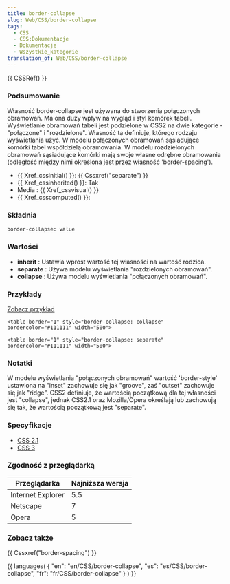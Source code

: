 ```yaml
---
title: border-collapse
slug: Web/CSS/border-collapse
tags:
  - CSS
  - CSS:Dokumentacje
  - Dokumentacje
  - Wszystkie_kategorie
translation_of: Web/CSS/border-collapse
---
```

{{ CSSRef() }}

### Podsumowanie

Własność border-collapse jest używana do stworzenia połączonych obramowań. Ma ona duży wpływ na wygląd i styl komórek tabeli. Wyświetlanie obramowań tabeli jest podzielone w CSS2 na dwie kategorie - "połączone" i "rozdzielone". Własność ta definiuje, którego rodzaju wyświetlania użyć. W modelu połączonych obramowań sąsiadujące komórki tabel współdzielą obramowania. W modelu rozdzielonych obramowań sąsiadujące komórki mają swoje własne odrębne obramowania (odległość między nimi określona jest przez własność 'border-spacing').

- {{ Xref_cssinitial() }}: {{ Cssxref("separate") }}
- {{ Xref_cssinherited() }}: Tak
- Media : {{ Xref_cssvisual() }}
- {{ Xref_csscomputed() }}:

### Składnia

    border-collapse: value

### Wartości

- **inherit** : Ustawia wprost wartość tej własności na wartość rodzica.
- **separate** : Używa modelu wyświetlania "rozdzielonych obramowań".
- **collapse** : Używa modelu wyświetlania "połączonych obramowań".

### Przykłady

[Zobacz przykład](/samples/cssref/border-collapse.html)

    <table border="1" style="border-collapse: collapse" bordercolor="#111111" width="500">

<!---->

    <table border="1" style="border-collapse: separate" bordercolor="#111111" width="500">

### Notatki

W modelu wyświetlania "połączonych obramowań" wartość 'border-style' ustawiona na "inset" zachowuje się jak "groove", zaś "outset" zachowuje się jak "ridge". CSS2 definiuje, że wartością początkową dla tej własności jest "collapse", jednak CSS2.1 oraz Mozilla/Opera określają lub zachowują się tak, że wartością początkową jest "separate".

### Specyfikacje

- [CSS 2.1](http://www.w3.org/TR/CSS21/tables.html#collapsing-borders)
- [CSS 3](http://www.w3.org/TR/REC-CSS2/tables.html#borders)

### Zgodność z przeglądarką

| Przeglądarka      | Najniższa wersja |
| ----------------- | ---------------- |
| Internet Explorer | 5.5              |
| Netscape          | 7                |
| Opera             | 5                |

### Zobacz także

{{ Cssxref("border-spacing") }}





{{ languages( { "en": "en/CSS/border-collapse", "es": "es/CSS/border-collapse", "fr": "fr/CSS/border-collapse" } ) }}
